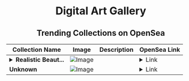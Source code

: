 <div align="center">

# Digital Art Gallery

## Trending Collections on OpenSea

| Collection Name                       | Image                                                                                     | Description                       | OpenSea Link                                                                                          |
|---------------------------------------|-------------------------------------------------------------------------------------------|-----------------------------------|--------------------------------------------------------------------------------------------------------|
| **<details><summary>Realistic Beaut...</summary>Realistic Beautiful</details>** | ![Image](https://i.seadn.io/s/raw/files/3d92596567e4d7638a25dd8c3fc2485e.jpg?w=500&auto=format?w=200&auto=format) |  | <details><summary>Link</summary>[Realistic Beautiful](https://opensea.io/collection/realistic-beautiful-36)</details> |
| **Unknown** | ![Image](https://i.seadn.io/s/raw/files/42d293fe782cf59fbf8f1903e9928aae.jpg?w=500&auto=format?w=200&auto=format) |  | <details><summary>Link</summary>[Unknown](https://opensea.io/collection/unknown-172336)</details> |

</div>